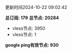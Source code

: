 更新时间2024-10-22 09:02:42

**总订阅: 179**
**总节点: 20284**
- vless节点: 3950
- vless节点: 1

**google ping有效节点: 930**
